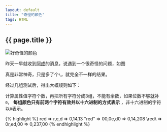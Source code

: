 ```yaml
---
layout: default
title: "奇怪的颜色"
tags: HTML
---
```


## {{ page.title }}
![好奇怪的颜色][1]

<!-- more -->

昨天一早就收到[阿成](http://ac.geodesy.cn)的消息，说遇到一个很奇怪的问题，如图

真是非常神奇，只是多了个`\`，就完全不一样的结果。

经过几组测试后，得出大概规则如下：

计算属性值字符个数，再把所有字符分成3组，不能有余数，如果位数不够就补`0`， **每组颜色只有前两个字符有效并以十六进制的方式表示** ，非十六进制的字符以`0`表示。

{% highlight %}
red => r,e,d => 0,14,13
\"red" => 00,0e,d0 => 0,14,208
\red\ => 0r,ed,00 => 0,237,00
{% endhighlight %}
 


  [1]: http://i.minus.com/iZTFt1AFuEBYD.jpg
